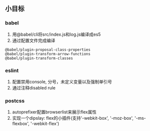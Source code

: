 ## 小目标

### babel

1. 用@babel/cli将src/index.js和log.js编译成es5
2. 通过配置文件完成编译

```
@babel/plugin-proposal-class-properties
@babel/plugin-transform-arrow-functions
@babel/plugin-transform-classes
```

### eslint
1. 配置禁用console, 分号，未定义变量以及强制单引号
2. 通过注释disabled rule


### postcss
1. autoprefixer配置browserlist来展示flex属性
2. 实现一个dipslay: flex的小插件(支持'-webkit-box', '-moz-box', '-ms-flexbox', '-webkit-flex')
